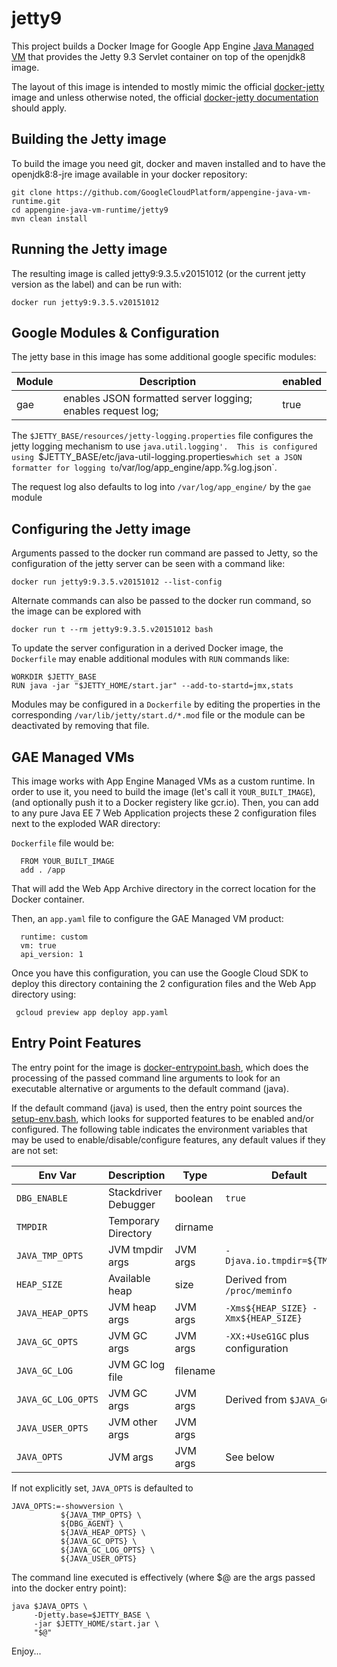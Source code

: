 jetty9
=========

This project builds a Docker Image for 
Google App Engine [Java Managed VM](https://cloud.google.com/appengine/docs/managed-vms/)
that provides the Jetty 9.3 Servlet container on top of the openjdk8 image.

The layout of this image is intended to mostly mimic the official 
[docker-jetty](https://github.com/appropriate/docker-jetty) image and unless otherwise noted,
the official [docker-jetty documentation](https://github.com/docker-library/docs/tree/master/jetty)
should apply.

## Building the Jetty image
To build the image you need git, docker and maven installed and to have the openjdk8:8-jre
image available in your docker repository:
```console
git clone https://github.com/GoogleCloudPlatform/appengine-java-vm-runtime.git
cd appengine-java-vm-runtime/jetty9
mvn clean install
```

## Running the Jetty image
The resulting image is called jetty9:9.3.5.v20151012 (or the current jetty version as the label) 
and can be run with:
```console
docker run jetty9:9.3.5.v20151012
```
## Google Modules & Configuration
The jetty base in this image has some additional google specific modules:

Module | Description | enabled
-------|-------------|------- 
 gae   | enables JSON formatted server logging; enables request log; | true  

The `$JETTY_BASE/resources/jetty-logging.properties` file configures the
jetty logging mechanism to use `java.util.logging'.  This is configured
using `$JETTY_BASE/etc/java-util-logging.properties` which set a JSON formatter
for logging to `/var/log/app_engine/app.%g.log.json`.  

The request log also defaults to log into `/var/log/app_engine/` by the 
`gae` module

## Configuring the Jetty image
Arguments passed to the docker run command are passed to Jetty, so the 
configuration of the jetty server can be seen with a command like:
```console
docker run jetty9:9.3.5.v20151012 --list-config
```

Alternate commands can also be passed to the docker run command, so the
image can be explored with 
```console
docker run t --rm jetty9:9.3.5.v20151012 bash
```

To update the server configuration in a derived Docker image, the `Dockerfile` may
enable additional modules with `RUN` commands like:
```
WORKDIR $JETTY_BASE
RUN java -jar "$JETTY_HOME/start.jar" --add-to-startd=jmx,stats
```
Modules may be configured in a `Dockerfile` by editing the properties in the corresponding `/var/lib/jetty/start.d/*.mod` file or the module can be deactivated by removing that file.

## GAE Managed VMs
This image works with App Engine Managed VMs as a custom runtime.
In order to use it, you need to build the image (let's call it `YOUR_BUILT_IMAGE`), (and optionally push it to a Docker registery like gcr.io). Then, you can add to any pure Java EE 7 Web Application projects these 2 configuration files next to the exploded WAR directory:

`Dockerfile` file would be:
      
      FROM YOUR_BUILT_IMAGE
      add . /app
      
That will add the Web App Archive directory in the correct location for the Docker container.

Then, an `app.yaml` file to configure the GAE Managed VM product:

      runtime: custom
      vm: true
      api_version: 1
      
Once you have this configuration, you can use the Google Cloud SDK to deploy this directory containing the 2 configuration files and the Web App directory using:

     gcloud preview app deploy app.yaml
     

## Entry Point Features
The entry point for the image is [docker-entrypoint.bash](https://github.com/GoogleCloudPlatform/appengine-java-vm-runtime/blob/master/jetty9/src/main/docker/docker-entrypoint.bash), which does the processing of the passed command line arguments to look for an executable alternative or arguments to the default command (java).

If the default command (java) is used, then the entry point sources the [setup-env.bash](https://github.com/GoogleCloudPlatform/appengine-java-vm-runtime/blob/master/openjdk8/src/main/docker/setup-env.bash), which looks for supported features to be enabled and/or configured.  The following table indicates the environment variables that may be used to enable/disable/configure features, any default values if they are not set: 

|Env Var           | Description         | Type     | Default                               |
|------------------|---------------------|----------|---------------------------------------|
|`DBG_ENABLE`      | Stackdriver Debugger| boolean  | `true`                                |
|`TMPDIR`          | Temporary Directory | dirname  |                                       |
|`JAVA_TMP_OPTS`   | JVM tmpdir args     | JVM args | `-Djava.io.tmpdir=${TMPDIR}`          |
|`HEAP_SIZE`       | Available heap      | size     | Derived from `/proc/meminfo`          |
|`JAVA_HEAP_OPTS`  | JVM heap args       | JVM args | `-Xms${HEAP_SIZE} -Xmx${HEAP_SIZE}`   |
|`JAVA_GC_OPTS`    | JVM GC args         | JVM args | `-XX:+UseG1GC` plus configuration     |
|`JAVA_GC_LOG`     | JVM GC log file     | filename |                                       |
|`JAVA_GC_LOG_OPTS`| JVM GC args         | JVM args | Derived from `$JAVA_GC_LOG`           |
|`JAVA_USER_OPTS`  | JVM other args      | JVM args |                                       |
|`JAVA_OPTS`       | JVM args            | JVM args | See below                             |

If not explicitly set, `JAVA_OPTS` is defaulted to 
```
JAVA_OPTS:=-showversion \
           ${JAVA_TMP_OPTS} \
           ${DBG_AGENT} \
           ${JAVA_HEAP_OPTS} \
           ${JAVA_GC_OPTS} \
           ${JAVA_GC_LOG_OPTS} \
           ${JAVA_USER_OPTS}
```

The command line executed is effectively (where $@ are the args passed into the docker entry point):
```
java $JAVA_OPTS \
     -Djetty.base=$JETTY_BASE \
     -jar $JETTY_HOME/start.jar \
     "$@"
```



Enjoy...
